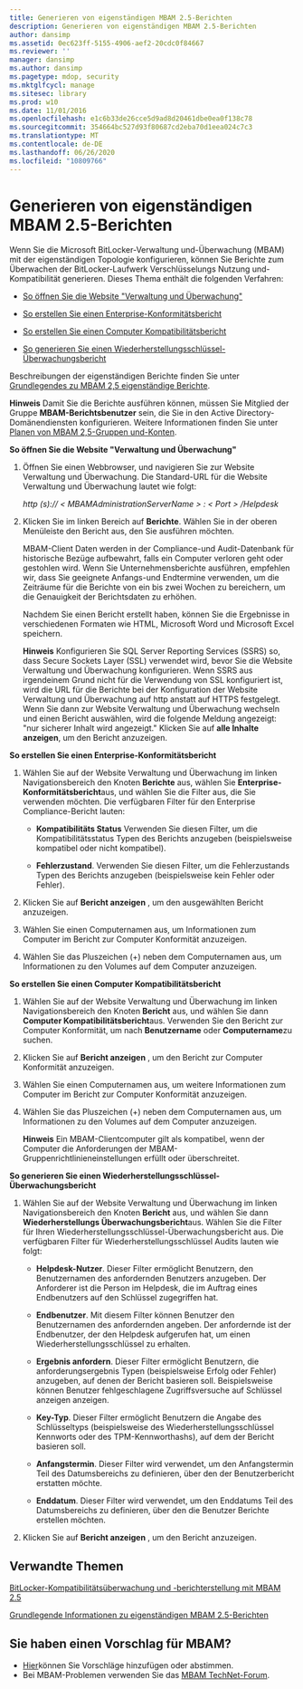 ```yaml
---
title: Generieren von eigenständigen MBAM 2.5-Berichten
description: Generieren von eigenständigen MBAM 2.5-Berichten
author: dansimp
ms.assetid: 0ec623ff-5155-4906-aef2-20cdc0f84667
ms.reviewer: ''
manager: dansimp
ms.author: dansimp
ms.pagetype: mdop, security
ms.mktglfcycl: manage
ms.sitesec: library
ms.prod: w10
ms.date: 11/01/2016
ms.openlocfilehash: e1c6b33de26cce5d9ad8d20461dbe0ea0f138c78
ms.sourcegitcommit: 354664bc527d93f80687cd2eba70d1eea024c7c3
ms.translationtype: MT
ms.contentlocale: de-DE
ms.lasthandoff: 06/26/2020
ms.locfileid: "10809766"
---
```

# Generieren von eigenständigen MBAM 2.5-Berichten


Wenn Sie die Microsoft BitLocker-Verwaltung und-Überwachung (MBAM) mit der eigenständigen Topologie konfigurieren, können Sie Berichte zum Überwachen der BitLocker-Laufwerk Verschlüsselungs Nutzung und-Kompatibilität generieren. Dieses Thema enthält die folgenden Verfahren:

-   [So öffnen Sie die Website "Verwaltung und Überwachung"](#bkmk-openadmin)

-   [So erstellen Sie einen Enterprise-Konformitätsbericht](#bkmk-enterprise)

-   [So erstellen Sie einen Computer Kompatibilitätsbericht](#bkmk-computercomp)

-   [So generieren Sie einen Wiederherstellungsschlüssel-Überwachungsbericht](#bkmk-recoverykey)

Beschreibungen der eigenständigen Berichte finden Sie unter [Grundlegendes zu MBAM 2,5 eigenständige Berichte](understanding-mbam-25-stand-alone-reports.md).

**Hinweis**  Damit Sie die Berichte ausführen können, müssen Sie Mitglied der Gruppe **MBAM-Berichtsbenutzer** sein, die Sie in den Active Directory-Domänendiensten konfigurieren. Weitere Informationen finden Sie unter [Planen von MBAM 2,5-Gruppen und-Konten](planning-for-mbam-25-groups-and-accounts.md).

 

<a href="" id="bkmk-openadmin"></a>**So öffnen Sie die Website "Verwaltung und Überwachung"**

1.  Öffnen Sie einen Webbrowser, und navigieren Sie zur Website Verwaltung und Überwachung. Die Standard-URL für die Website Verwaltung und Überwachung lautet wie folgt:

    *http (s):// &lt; MBAMAdministrationServerName &gt; : &lt; Port &gt; /Helpdesk*

2.  Klicken Sie im linken Bereich auf **Berichte**. Wählen Sie in der oberen Menüleiste den Bericht aus, den Sie ausführen möchten.

    MBAM-Client Daten werden in der Compliance-und Audit-Datenbank für historische Bezüge aufbewahrt, falls ein Computer verloren geht oder gestohlen wird. Wenn Sie Unternehmensberichte ausführen, empfehlen wir, dass Sie geeignete Anfangs-und Endtermine verwenden, um die Zeiträume für die Berichte von ein bis zwei Wochen zu bereichern, um die Genauigkeit der Berichtsdaten zu erhöhen.

    Nachdem Sie einen Bericht erstellt haben, können Sie die Ergebnisse in verschiedenen Formaten wie HTML, Microsoft Word und Microsoft Excel speichern.

    **Hinweis**  Konfigurieren Sie SQL Server Reporting Services (SSRS) so, dass Secure Sockets Layer (SSL) verwendet wird, bevor Sie die Website Verwaltung und Überwachung konfigurieren. Wenn SSRS aus irgendeinem Grund nicht für die Verwendung von SSL konfiguriert ist, wird die URL für die Berichte bei der Konfiguration der Website Verwaltung und Überwachung auf http anstatt auf HTTPS festgelegt. Wenn Sie dann zur Website Verwaltung und Überwachung wechseln und einen Bericht auswählen, wird die folgende Meldung angezeigt: "nur sicherer Inhalt wird angezeigt." Klicken Sie auf **alle Inhalte anzeigen**, um den Bericht anzuzeigen.

     

<a href="" id="bkmk-enterprise"></a>**So erstellen Sie einen Enterprise-Konformitätsbericht**

1.  Wählen Sie auf der Website Verwaltung und Überwachung im linken Navigationsbereich den Knoten **Berichte** aus, wählen Sie **Enterprise-Konformitätsbericht**aus, und wählen Sie die Filter aus, die Sie verwenden möchten. Die verfügbaren Filter für den Enterprise Compliance-Bericht lauten:

    -   **Kompatibilitäts Status** Verwenden Sie diesen Filter, um die Kompatibilitätsstatus Typen des Berichts anzugeben (beispielsweise kompatibel oder nicht kompatibel).

    -   **Fehlerzustand**. Verwenden Sie diesen Filter, um die Fehlerzustands Typen des Berichts anzugeben (beispielsweise kein Fehler oder Fehler).

2.  Klicken Sie auf **Bericht anzeigen** , um den ausgewählten Bericht anzuzeigen.

3.  Wählen Sie einen Computernamen aus, um Informationen zum Computer im Bericht zur Computer Konformität anzuzeigen.

4.  Wählen Sie das Pluszeichen (+) neben dem Computernamen aus, um Informationen zu den Volumes auf dem Computer anzuzeigen.

<a href="" id="bkmk-computercomp"></a>**So erstellen Sie einen Computer Kompatibilitätsbericht**

1.  Wählen Sie auf der Website Verwaltung und Überwachung im linken Navigationsbereich den Knoten **Bericht** aus, und wählen Sie dann **Computer Kompatibilitätsbericht**aus. Verwenden Sie den Bericht zur Computer Konformität, um nach **Benutzername** oder **Computername**zu suchen.

2.  Klicken Sie auf **Bericht anzeigen** , um den Bericht zur Computer Konformität anzuzeigen.

3.  Wählen Sie einen Computernamen aus, um weitere Informationen zum Computer im Bericht zur Computer Konformität anzuzeigen.

4.  Wählen Sie das Pluszeichen (+) neben dem Computernamen aus, um Informationen zu den Volumes auf dem Computer anzuzeigen.

    **Hinweis**  Ein MBAM-Clientcomputer gilt als kompatibel, wenn der Computer die Anforderungen der MBAM-Gruppenrichtlinieneinstellungen erfüllt oder überschreitet.

<a href="" id="bkmk-recoverykey"></a>**So generieren Sie einen Wiederherstellungsschlüssel-Überwachungsbericht**

1.  Wählen Sie auf der Website Verwaltung und Überwachung im linken Navigationsbereich den Knoten **Bericht** aus, und wählen Sie dann **Wiederherstellungs Überwachungsbericht**aus. Wählen Sie die Filter für Ihren Wiederherstellungsschlüssel-Überwachungsbericht aus. Die verfügbaren Filter für Wiederherstellungsschlüssel Audits lauten wie folgt:

    -   **Helpdesk-Nutzer**. Dieser Filter ermöglicht Benutzern, den Benutzernamen des anfordernden Benutzers anzugeben. Der Anforderer ist die Person im Helpdesk, die im Auftrag eines Endbenutzers auf den Schlüssel zugegriffen hat.

    -   **Endbenutzer**. Mit diesem Filter können Benutzer den Benutzernamen des anfordernden angeben. Der anfordernde ist der Endbenutzer, der den Helpdesk aufgerufen hat, um einen Wiederherstellungsschlüssel zu erhalten.

    -   **Ergebnis anfordern**. Dieser Filter ermöglicht Benutzern, die anforderungsergebnis Typen (beispielsweise Erfolg oder Fehler) anzugeben, auf denen der Bericht basieren soll. Beispielsweise können Benutzer fehlgeschlagene Zugriffsversuche auf Schlüssel anzeigen anzeigen.

    -   **Key-Typ**. Dieser Filter ermöglicht Benutzern die Angabe des Schlüsseltyps (beispielsweise des Wiederherstellungsschlüssel Kennworts oder des TPM-Kennworthashs), auf dem der Bericht basieren soll.

    -   **Anfangstermin**. Dieser Filter wird verwendet, um den Anfangstermin Teil des Datumsbereichs zu definieren, über den der Benutzerbericht erstatten möchte.

    -   **Enddatum**. Dieser Filter wird verwendet, um den Enddatums Teil des Datumsbereichs zu definieren, über den die Benutzer Berichte erstellen möchten.

2.  Klicken Sie auf **Bericht anzeigen** , um den Bericht anzuzeigen.



## Verwandte Themen


[BitLocker-Kompatibilitätsüberwachung und -berichterstellung mit MBAM 2.5](monitoring-and-reporting-bitlocker-compliance-with-mbam-25.md)

[Grundlegende Informationen zu eigenständigen MBAM 2.5-Berichten](understanding-mbam-25-stand-alone-reports.md)

 

## Sie haben einen Vorschlag für MBAM?
- [Hier](http://mbam.uservoice.com/forums/268571-microsoft-bitlocker-administration-and-monitoring)können Sie Vorschläge hinzufügen oder abstimmen. 
- Bei MBAM-Problemen verwenden Sie das [MBAM TechNet-Forum](https://social.technet.microsoft.com/Forums/home?forum=mdopmbam). 





